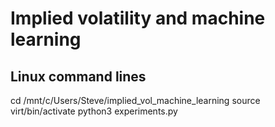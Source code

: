 # Implied volatility and machine learning

## Linux command lines
cd /mnt/c/Users/Steve/implied_vol_machine_learning
source virt/bin/activate
python3 experiments.py
